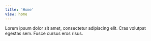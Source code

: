 ```yaml
---
title: 'Home'
view: home
---
```


<!-- # Hello VuePress -->

Lorem ipsum dolor sit amet, consectetur adipiscing elit. Cras volutpat egestas sem. Fusce cursus eros risus.